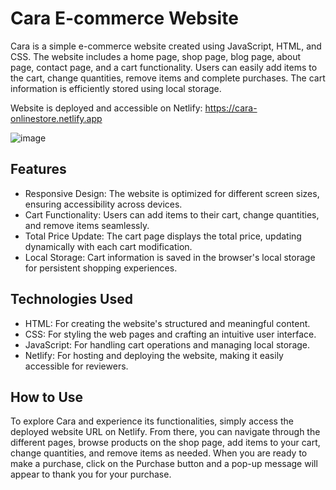 # Cara E-commerce Website

Cara is a simple e-commerce website created using JavaScript, HTML, and CSS. The website includes a home page, shop page, blog page, about page, contact page, and a cart functionality. Users can easily add items to the cart, change quantities, remove items and complete purchases. The cart information is efficiently stored using local storage.

Website is deployed and accessible on Netlify: https://cara-onlinestore.netlify.app

![image](https://github.com/vasylyna-p/ecommerce_website/assets/90418810/11b71b8f-2188-4b9d-9707-5d3acbb8ff3a)

## Features
* Responsive Design: The website is optimized for different screen sizes, ensuring accessibility across devices.
* Cart Functionality: Users can add items to their cart, change quantities, and remove items seamlessly.
* Total Price Update: The cart page displays the total price, updating dynamically with each cart modification.
* Local Storage: Cart information is saved in the browser's local storage for persistent shopping experiences.

## Technologies Used 
* HTML: For creating the website's structured and meaningful content.
* CSS: For styling the web pages and crafting an intuitive user interface.
* JavaScript: For handling cart operations and managing local storage.
* Netlify: For hosting and deploying the website, making it easily accessible for reviewers.

## How to Use
To explore Cara and experience its functionalities, simply access the deployed website URL on Netlify. From there, you can navigate through the different pages, browse products on the shop page, add items to your cart, change quantities, and remove items as needed. When you are ready to make a purchase, click on the Purchase button and a pop-up message will appear to thank you for your purchase.
